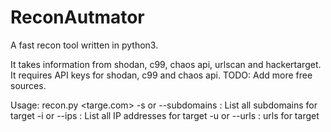 # ReconAutmator
A fast recon tool written in python3. 

It takes information from shodan, c99, chaos api, urlscan and hackertarget. It requires API keys for shodan, c99 and chaos api. TODO: Add more free sources.


Usage: recon.py <targe.com> <options>
  -s or --subdomains : List all subdomains for target
  -i or --ips : List all IP addresses for target
  -u or --urls : urls for target
  
  
  
